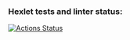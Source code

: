 ### Hexlet tests and linter status:
[![Actions Status](https://github.com/BelarusWillBeFree/frontend-project-lvl4/workflows/hexlet-check/badge.svg)](https://github.com/BelarusWillBeFree/frontend-project-lvl4/actions)